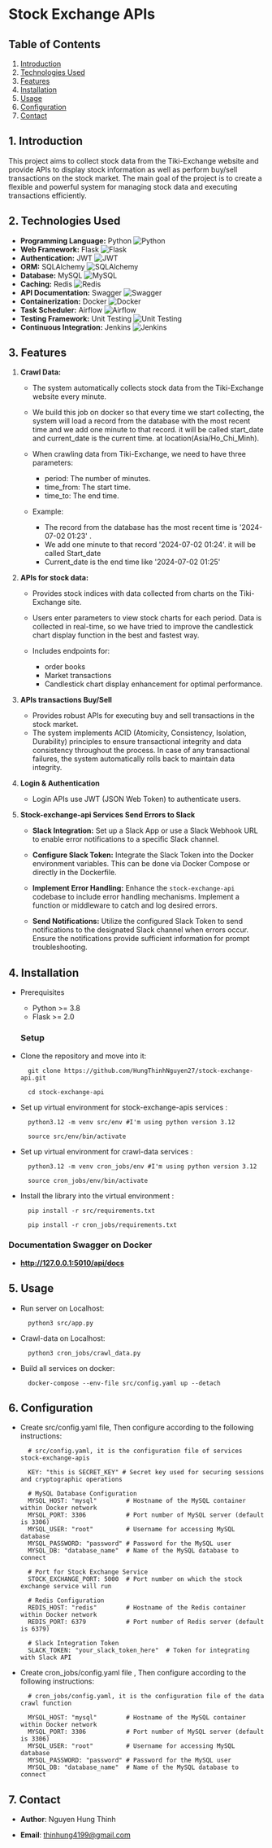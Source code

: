 
# Stock Exchange APIs

## Table of Contents
1. [Introduction](#1-introduction)
2. [Technologies Used](#2-technologiesUsed)
3. [Features](#3-features)
4. [Installation](#4-installation)
5. [Usage](#5-usage)
6. [Configuration](#6-configuration)
7. [Contact](#7-contact)

## 1. Introduction
This project aims to collect stock data from the Tiki-Exchange website and provide APIs to display stock information as well as perform buy/sell transactions on the stock market. The main goal of the project is to create a flexible and powerful system for managing stock data and executing transactions efficiently.

## 2. Technologies Used

- **Programming Language:** Python ![Python](https://img.shields.io/badge/python-3.12.0-blue)
- **Web Framework:** Flask ![Flask](https://img.shields.io/badge/Flask-v2.0-green)
- **Authentication:** JWT ![JWT](https://img.shields.io/badge/JWT-v2.2.0-blue)
- **ORM:** SQLAlchemy ![SQLAlchemy](https://img.shields.io/badge/SQLAlchemy-v1.4-blue)
- **Database:** MySQL ![MySQL](https://img.shields.io/badge/MySQL-v8.0-orange)
- **Caching:** Redis ![Redis](https://img.shields.io/badge/Redis-v6.0-red)
- **API Documentation:** Swagger ![Swagger](https://img.shields.io/badge/Swagger-v3.0-lightgrey)
- **Containerization:** Docker ![Docker](https://img.shields.io/badge/Docker-v20.10-blue)
- **Task Scheduler:** Airflow ![Airflow](https://img.shields.io/badge/Airflow-v2.0-yellow)
- **Testing Framework:** Unit Testing ![Unit Testing](https://img.shields.io/badge/Unit%20Testing-pytest-green)
- **Continuous Integration:** Jenkins ![Jenkins](https://img.shields.io/badge/Jenkins-v2.303.1-red)


## 3. Features
1. **Crawl Data:**

    - The system automatically collects stock data from the Tiki-Exchange website every minute. 

    - We build this job on docker so that every time we start collecting, the system will load a record from the database with the most recent time and we add one minute to that record. it will be called start_date and current_date is the current time. at location(Asia/Ho_Chi_Minh).

    - When crawling data from Tiki-Exchange, we need to have three parameters:
        - period: The number of minutes.
        - time_from: The start time.
        - time_to: The end time.
    - Example: 
        -  The record from the database has the most recent time is '2024-07-02 01:23' .
        - We add one minute to that record '2024-07-02 01:24'. it will be called Start_date
        - Current_date is the end time like '2024-07-02 01:25'




2. **APIs for stock data:**

    - Provides stock indices with data collected from charts on the Tiki-Exchange site.

    - Users enter parameters to view stock charts for each period. Data is collected in real-time, so we have tried to improve the candlestick chart display function in the best and fastest way.

    - Includes endpoints for:
        - order books
        - Market transactions
        - Candlestick chart display enhancement for optimal performance.


3. **APIs transactions Buy/Sell**

    - Provides robust APIs for executing buy and sell transactions in the stock market. 
    - The system implements ACID (Atomicity, Consistency, Isolation, Durability) principles to ensure transactional integrity and data consistency throughout the process. In case of any transactional failures, the system automatically rolls back to maintain data integrity.

4. **Login & Authentication**

    - Login APIs use JWT (JSON Web Token) to authenticate users.

5. **Stock-exchange-api Services Send Errors to Slack**

   - **Slack Integration:** Set up a Slack App or use a Slack Webhook URL to enable error notifications to a specific Slack channel.
   
   - **Configure Slack Token:** Integrate the Slack Token into the Docker environment variables. This can be done via Docker Compose or directly in the Dockerfile.
   
   - **Implement Error Handling:** Enhance the `stock-exchange-api` codebase to include error handling mechanisms. Implement a function or middleware to catch and log desired errors.
   
   - **Send Notifications:** Utilize the configured Slack Token to send notifications to the designated Slack channel when errors occur. Ensure the notifications provide sufficient information for prompt troubleshooting.


## 4. Installation
- Prerequisites
    - Python >= 3.8
    - Flask >= 2.0

    ### Setup
- Clone the repository and move into it:

        git clone https://github.com/HungThinhNguyen27/stock-exchange-api.git

        cd stock-exchange-api

- Set up virtual environment for stock-exchange-apis services : 

        python3.12 -m venv src/env #I'm using python version 3.12

        source src/env/bin/activate

- Set up virtual environment for crawl-data services : 

        python3.12 -m venv cron_jobs/env #I'm using python version 3.12

        source cron_jobs/env/bin/activate

        
- Install the library into the virtual environment : 

        pip install -r src/requirements.txt

        pip install -r cron_jobs/requirements.txt         

### **Documentation Swagger on Docker** 

- **http://127.0.0.1:5010/api/docs**

## 5. Usage



- Run server on Localhost:

        python3 src/app.py

- Crawl-data on Localhost:

        python3 cron_jobs/crawl_data.py

- Build all services on docker:

        docker-compose --env-file src/config.yaml up --detach
    
## 6. Configuration

- Create src/config.yaml file, Then configure according to the following instructions:

        # src/config.yaml, it is the configuration file of services stock-exchange-apis 

        KEY: "this is SECRET_KEY" # Secret key used for securing sessions and cryptographic operations

        # MySQL Database Configuration
        MYSQL_HOST: "mysql"        # Hostname of the MySQL container within Docker network
        MYSQL_PORT: 3306           # Port number of MySQL server (default is 3306)
        MYSQL_USER: "root"         # Username for accessing MySQL database
        MYSQL_PASSWORD: "password" # Password for the MySQL user
        MYSQL_DB: "database_name"  # Name of the MySQL database to connect

        # Port for Stock Exchange Service
        STOCK_EXCHANGE_PORT: 5000  # Port number on which the stock exchange service will run

        # Redis Configuration
        REDIS_HOST: "redis"        # Hostname of the Redis container within Docker network
        REDIS_PORT: 6379           # Port number of Redis server (default is 6379)

        # Slack Integration Token
        SLACK_TOKEN: "your_slack_token_here"  # Token for integrating with Slack API

- Create cron_jobs/config.yaml file , Then configure according to the following instructions:

        # cron_jobs/config.yaml, it is the configuration file of the data crawl function

        MYSQL_HOST: "mysql"        # Hostname of the MySQL container within Docker network
        MYSQL_PORT: 3306           # Port number of MySQL server (default is 3306)
        MYSQL_USER: "root"         # Username for accessing MySQL database
        MYSQL_PASSWORD: "password" # Password for the MySQL user
        MYSQL_DB: "database_name"  # Name of the MySQL database to connect

## 7. Contact

- **Author**: Nguyen Hung Thinh

- **Email**: thinhung4199@gmail.com


